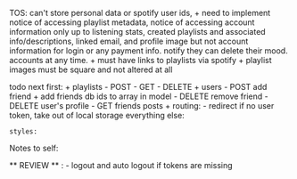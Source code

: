 TOS: can't store personal data or spotify user ids,
    + need to implement notice of accessing playlist metadata, notice of accessing account information only up to listening stats, created playlists and associated info/descriptions, linked email, and profile image but not account information for login or any payment info. notify they can delete their mood. accounts at any time.
    + must have links to playlists via spotify
    + playlist images must be square and not altered at all

todo next
    first:
        + playlists
            -   POST
            -   GET
            -   DELETE
        + users
            -   POST add friend
            +   add friends db ids to array in model
            -   DELETE remove friend
            -   DELETE user's profile
            -   GET friends posts
        + routing:
            -   redirect if no user token, take out of local storage
    everything else:
    
    styles:

Notes to self:


** REVIEW ** :
    - logout and auto logout if tokens are missing